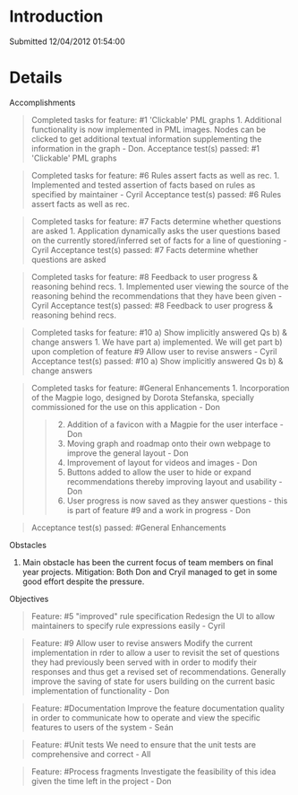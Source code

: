 # Introduction #

Submitted 12/04/2012 01:54:00


# Details #

Accomplishments
> Completed tasks for feature: #1 'Clickable' PML graphs
    1. Additional functionality is now implemented in PML images.  Nodes can be clicked to get additional textual information supplementing the information in the graph - Don.
> Acceptance test(s) passed: #1 'Clickable' PML graphs

> Completed tasks for feature: #6 Rules assert facts as well as rec.
    1. Implemented and tested assertion of facts based on rules as specified by maintainer - Cyril
> Acceptance test(s) passed: #6 Rules assert facts as well as rec.

> Completed tasks for feature: #7 Facts determine whether questions are asked
    1. Application dynamically asks the user questions based on the currently stored/inferred set of facts for a line of questioning - Cyril
> Acceptance test(s) passed: #7 Facts determine whether questions are asked

> Completed tasks for feature: #8 Feedback to user progress & reasoning behind recs.
    1. Implemented user viewing the source of the reasoning behind the recommendations that they have been given - Cyril
> Acceptance test(s) passed: #8 Feedback to user progress & reasoning behind recs.

> Completed tasks for feature: #10 a) Show implicitly answered Qs b) & change answers
    1. We have part a) implemented.  We will get part b) upon completion of feature #9 Allow user to revise answers - Cyril
> Acceptance test(s) passed: #10 a) Show implicitly answered Qs b) & change answers

> Completed tasks for feature: #General Enhancements
    1. Incorporation of the Magpie logo, designed by Dorota Stefanska, specially commissioned for the use on this application - Don
> > 2. Addition of a favicon with a Magpie for the user interface - Don
> > 3. Moving graph and roadmap onto their own webpage to improve the general layout - Don
> > 4. Improvement of layout for videos and images - Don
> > 5. Buttons added to allow the user to hide or expand recommendations thereby improving layout and usability - Don
> > 6. User progress is now saved as they answer questions - this is part of feature #9 and a work in progress - Don

> Acceptance test(s) passed: #General Enhancements

Obstacles
1. Main obstacle has been the current focus of team members on final year projects.  Mitigation: Both Don and Cryil managed to get in some good effort despite the pressure.

Objectives
> Feature: #5 "improved" rule specification
> Redesign the UI to allow maintainers to specify rule expressions easily - Cyril

> Feature: #9 Allow user to revise answers
> Modify the current implementation in rder to allow a user to revisit the set of questions they had previously been served with in order to modify their responses and thus get a revised set of recommendations.  Generally improve the saving of state for users building on the current basic implementation of functionality - Don

> Feature: #Documentation
> Improve the feature documentation quality in order to communicate how to operate and view the specific features to users of the system - Seán

> Feature: #Unit tests
> We need to ensure that the unit tests are comprehensive and correct - All

> Feature: #Process fragments
> Investigate the feasibility of this idea given the time left in the project - Don